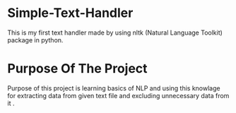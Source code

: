 # Simple-Text-Handler
This is my first text handler made by using nltk (Natural Language Toolkit) package in python.

# Purpose Of The Project
Purpose of this project is learning basics of NLP and using this knowlage for extracting data from given text file and excluding unnecessary data from it  .
